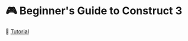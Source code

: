 # :video_game: Beginner's Guide to Construct 3

:link: [Tutorial](https://www.construct.net/en/tutorials/beginners-guide-construct-1)
